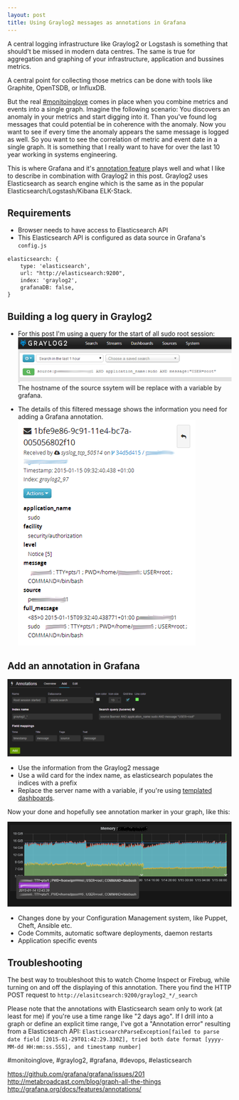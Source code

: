 ```yaml
---
layout: post
title: Using Graylog2 messages as annotations in Grafana
---
```


A central logging infrastructure like Graylog2 or Logstash is something that should't be missed in modern data centres. 
The same is true for aggregation and graphing of your infrastructure, application and bussines metrics. 

A central point for collecting those metrics can be done with tools like Graphite, OpenTSDB, or InfluxDB.  


But the real [#monitoinglove](https://twitter.com/hashtag/monitoringlove) comes in place when you combine metrics and events into a single graph. 
Imagine the following scenario: You discovers an anomaly in your metrics and start digging into it.
Than you've found log messages that could potential be in coherence with the anomaly. 
Now you want to see if every time the anomaly appears the same message is logged as well. 
So you want to see the correlation of metric and event date in a single graph. 
It is something that I really want to have for over the last 10 year working in systems engineering. 

This is where Grafana and it's [annotation feature](http://grafana.org/docs/features/annotations/) plays well and what I like to describe in combination with Graylog2 in this post. 
Graylog2 uses Elasticsearch as search engine which is the same as in the popular Elasticsearch/Logstash/Kibana ELK-Stack. 

## Requirements

* Browser needs to have access to Elasticsearch API
* This Elasticsearch API is configured as data source in Grafana's ```config.js```

```
elasticsearch: {
    type: 'elasticsearch',
    url: "http://elasticsearch:9200",
    index: 'graylog2',
    grafanaDB: false,
}
```

## Building a log query in Graylog2

* For this post I'm using a query for the start of all sudo root session:
![Graylog2 query dialog](/public/img/graylog_query.png)
  The hostname of the source ssytem will be replace with a variable by grafana. 

* The details of this filtered message shows the information you need for adding a Grafana annotation. 
![Details of a Graylog2 message](/public/img/graylog_message.png)

## Add an annotation in Grafana 

![Add annotation with specific settings for Graylog2 query](/public/img/grafana_annotations.png)
* Use the information from the Graylog2 message 
* Use a wild card for the index name, as elasticsearch populates the indices with a prefix
* Replace the server name with a variable, if you're using [templated dashboards](http://grafana.org/docs/features/templated_dashboards/). 

Now your done and hopefully see annotation marker in your graph, like this:

![Memory usage graph with an annotation marker showing a sudo root session was started](/public/img/annotated_memory_graph.png)

* Changes done by your Configuration Management system, like Puppet, Cheft, Ansible etc. 
* Code Commits, automatic software deployments, daemon restarts
* Application specific events


## Troubleshooting 

The best way to troubleshoot this to watch Chome Inspect or Firebug, while turning on and off the displaying of this annotation. 
There you find the HTTP POST request to ```http://elasitcsearch:9200/graylog2_*/_search```

Please note that the annotations with Elasticsearch seam only to work (at least for me) if you're use a time range like "2 days ago". 
If I drill into a graph or define an explicit time range, I've got a "Annotation error" resulting from a Elasticsearch API: ```ElasticsearchParseException[failed to parse date field [2015-01-29T01:42:29.330Z], tried both date format [yyyy-MM-dd HH:mm:ss.SSS], and timestamp number]```
 

#monitoinglove, #graylog2, #grafana, #devops, #elasticsearch

https://github.com/grafana/grafana/issues/201
http://metabroadcast.com/blog/graph-all-the-things
http://grafana.org/docs/features/annotations/